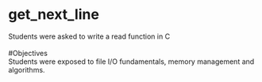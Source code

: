 # get_next_line
Students were asked to write a read function in C <br />
<br />
#Objectives <br />
Students were exposed to file I/O fundamentals, memory management and algorithms.
